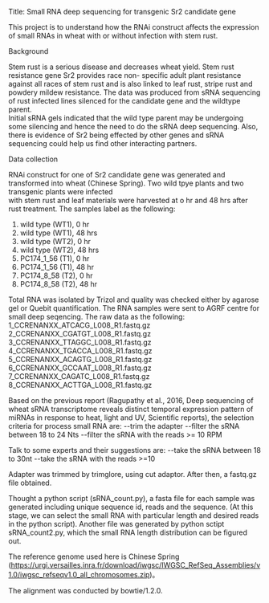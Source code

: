 Title: Small RNA deep sequencing for transgenic Sr2 candidate gene

This project is to understand how the RNAi construct affects the expression of small RNAs in wheat with or without infection with stem rust.

Background

Stem rust is a serious disease and decreases wheat yield. Stem rust resistance gene Sr2 provides race non- specific adult plant resistance against all races of 
stem rust and is also linked to leaf rust, stripe rust and powdery mildew resistance. The data was produced from sRNA sequencing of rust infected lines silenced 
for the candidate gene and the wildtype parent.  
Initial sRNA gels indicated that the wild type parent may be undergoing some silencing and hence the need to do the sRNA deep sequencing. Also, there is evidence
of Sr2 being effected by other genes and sRNA sequencing could help us find other interacting partners. 
  
Data collection

RNAi construct for one of Sr2 candidate gene was generated and transformed into wheat (Chinese Spring). Two wild tpye plants and two transgenic plants were infected \
with stem rust and leaf materials were harvested at o hr and 48 hrs after rust treatment. The samples label as the following:
1. wild type (WT1), 0 hr
2. wild type (WT1), 48 hrs 
3. wild type (WT2), 0 hr
4. wild type (WT2), 48 hrs
5. PC174_1_56 (T1), 0 hr
6. PC174_1_56 (T1), 48 hr
7. PC174_8_58 (T2), 0 hr
8. PC174_8_58 (T2), 48 hr


Total RNA was isolated by Trizol and quality was checked either by agarose gel or Quebit quantification. The RNA samples were sent to AGRF centre for small deep seqencing.
The raw data as the following:
1_CCRENANXX_ATCACG_L008_R1.fastq.gz 
2_CCRENANXX_CGATGT_L008_R1.fastq.gz 
3_CCRENANXX_TTAGGC_L008_R1.fastq.gz 
4_CCRENANXX_TGACCA_L008_R1.fastq.gz 
5_CCRENANXX_ACAGTG_L008_R1.fastq.gz 
6_CCRENANXX_GCCAAT_L008_R1.fastq.gz 
7_CCRENANXX_CAGATC_L008_R1.fastq.gz 
8_CCRENANXX_ACTTGA_L008_R1.fastq.gz 

Based on the previous report (Ragupathy et al., 2016, Deep sequencing of wheat sRNA transcriptome reveals distinct temporal expression pattern of miRNAs in response to heat, light 
and UV, Scientific reports), the selection criteria for process small RNA are:
--trim the adapter
--filter the sRNA between 18 to 24 Nts
--filter the sRNA with the reads >= 10 RPM 

Talk to some experts and their suggestions are:
--take the sRNA between 18 to 30nt
--take the sRNA with the reads >=10 

Adapter was trimmed by trimglore, using cut adaptor. After then, a fastq.gz file obtained.

Thought a python script (sRNA_count.py), a fasta file for each sample was generated including unique sequence id, reads and the sequence. (At this stage, we can select the small RNA with particular length and desired reads
in the python script). Another file was generated by python sctipt sRNA_count2.py, which the small RNA length distribution can be figured out.

The reference genome used here is Chinese Spring (https://urgi.versailles.inra.fr/download/iwgsc/IWGSC_RefSeq_Assemblies/v1.0/iwgsc_refseqv1.0_all_chromosomes.zip)。

The alignment was conducted by bowtie/1.2.0.